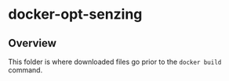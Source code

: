 # docker-opt-senzing

## Overview

This folder is where downloaded files go prior to the `docker build` command.